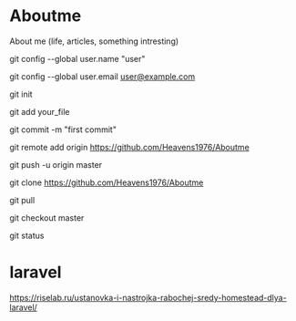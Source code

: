 # Aboutme
About me (life, articles, something intresting)


git config --global user.name "user"

git config --global user.email user@example.com


git init

git add your_file

git commit -m "first commit"


git remote add origin https://github.com/Heavens1976/Aboutme 

git push -u origin master


git clone https://github.com/Heavens1976/Aboutme

git pull


git checkout master

git status

# laravel
https://riselab.ru/ustanovka-i-nastrojka-rabochej-sredy-homestead-dlya-laravel/

